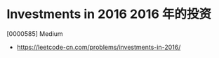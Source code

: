 # Investments in 2016 2016 年的投资

[0000585] Medium

- https://leetcode-cn.com/problems/investments-in-2016/
